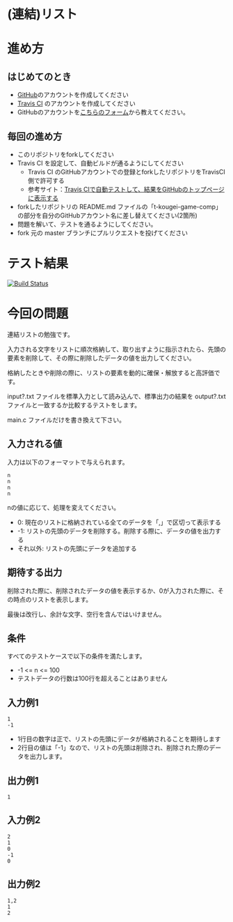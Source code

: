 # (連結)リスト

# 進め方
## はじめてのとき
* [GitHub](https://github.com/)のアカウントを作成してください
* [Travis CI](https://travis-ci.com/) のアカウントを作成してください
* GitHubのアカウントを[こちらのフォーム](https://goo.gl/forms/anAdoxqPKVt8sJGZ2)から教えてください。
## 毎回の進め方
* このリポジトリをforkしてください
* Travis CI を設定して、自動ビルドが通るようにしてください
   * Travis CI のGitHubアカウントでの登録とforkしたリポジトリをTravisCI側で許可する
   * 参考サイト：[Travis CIで自動テストして、結果をGitHubのトップページに表示する](https://qiita.com/hoshimado/items/4090d8e64beb8a7f95e1)
* forkしたリポジトリの README.md ファイルの「t-kougei-game-comp」の部分を自分のGitHubアカウント名に差し替えてください(2箇所)
* 問題を解いて、テストを通るようにしてください。
* fork 元の master ブランチにプルリクエストを投げてください

# テスト結果

[![Build Status](https://travis-ci.com/sample1927/03_list.svg?branch=master)](https://travis-ci.com/sample1927/03_list)

# 今回の問題

連結リストの勉強です。

入力される文字をリストに順次格納して、取り出すように指示されたら、先頭の要素を削除して、その際に削除したデータの値を出力してください。

格納したときや削除の際に、リストの要素を動的に確保・解放すると高評価です。

input?.txt ファイルを標準入力として読み込んで、標準出力の結果を output?.txt ファイルと一致するか比較するテストをします。

main.c ファイルだけを書き換えて下さい。

## 入力される値
入力は以下のフォーマットで与えられます。
~~~
n
n
n
n
~~~

nの値に応じて、処理を変えてください。
* 0: 現在のリストに格納されている全てのデータを「,」で区切って表示する
* -1: リストの先頭のデータを削除する。削除する際に、データの値を出力する
* それ以外: リストの先頭にデータを追加する

## 期待する出力

削除された際に、削除されたデータの値を表示するか、0が入力された際に、その時点のリストを表示します。

最後は改行し、余計な文字、空行を含んではいけません。

## 条件
すべてのテストケースで以下の条件を満たします。
* -1 <= n <= 100
* テストデータの行数は100行を超えることはありません

## 入力例1
~~~
1
-1
~~~
* 1行目の数字は正で、リストの先頭にデータが格納されることを期待します
* 2行目の値は「-1」なので、リストの先頭は削除され、削除された際のデータを出力します。

## 出力例1
~~~
1
~~~

## 入力例2
~~~
2
1
0
-1
0
~~~

## 出力例2
~~~
1,2
1
2
~~~
